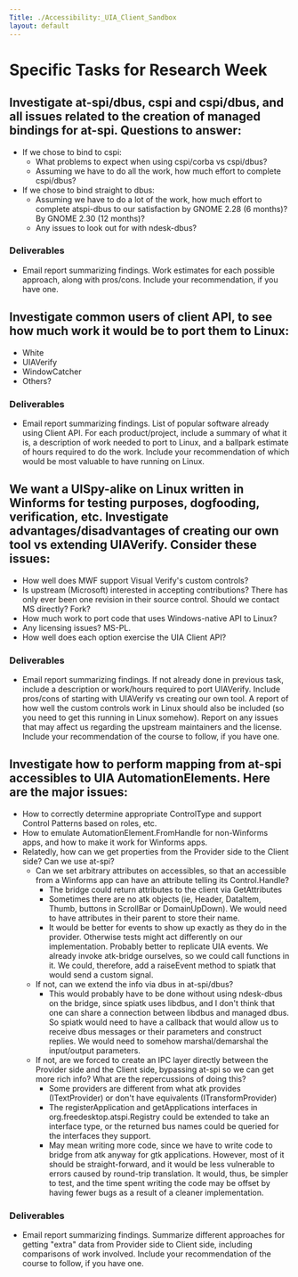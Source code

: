 ```yaml
---
Title: ./Accessibility:_UIA_Client_Sandbox
layout: default
---
```


Specific Tasks for Research Week
================================

Investigate at-spi/dbus, cspi and cspi/dbus, and all issues related to the creation of managed bindings for at-spi. Questions to answer:
----------------------------------------------------------------------------------------------------------------------------------------

-   If we chose to bind to cspi:
    -   What problems to expect when using cspi/corba vs cspi/dbus?
    -   Assuming we have to do all the work, how much effort to complete
        cspi/dbus?
-   If we chose to bind straight to dbus:
    -   Assuming we have to do a lot of the work, how much effort to
        complete atspi-dbus to our satisfaction by GNOME 2.28 (6
        months)? By GNOME 2.30 (12 months)?
    -   Any issues to look out for with ndesk-dbus?

### Deliverables

-   Email report summarizing findings. Work estimates for each possible
    approach, along with pros/cons. Include your recommendation, if you
    have one.

Investigate common users of client API, to see how much work it would be to port them to Linux:
-----------------------------------------------------------------------------------------------

-   White
-   UIAVerify
-   WindowCatcher
-   Others?

### Deliverables

-   Email report summarizing findings. List of popular software already
    using Client API. For each product/project, include a summary of
    what it is, a description of work needed to port to Linux, and a
    ballpark estimate of hours required to do the work. Include your
    recommendation of which would be most valuable to have running on
    Linux.

We want a UISpy-alike on Linux written in Winforms for testing purposes, dogfooding, verification, etc. Investigate advantages/disadvantages of creating our own tool vs extending UIAVerify. Consider these issues:
--------------------------------------------------------------------------------------------------------------------------------------------------------------------------------------------------------------------

-   How well does MWF support Visual Verify's custom controls?
-   Is upstream (Microsoft) interested in accepting contributions? There
    has only ever been one revision in their source control. Should we
    contact MS directly? Fork?
-   How much work to port code that uses Windows-native API to Linux?
-   Any licensing issues? MS-PL.
-   How well does each option exercise the UIA Client API?

### Deliverables

-   Email report summarizing findings. If not already done in previous
    task, include a description or work/hours required to port
    UIAVerify. Include pros/cons of starting with UIAVerify vs creating
    our own tool. A report of how well the custom controls work in Linux
    should also be included (so you need to get this running in Linux
    somehow). Report on any issues that may affect us regarding the
    upstream maintainers and the license. Include your recommendation of
    the course to follow, if you have one.

Investigate how to perform mapping from at-spi accessibles to UIA AutomationElements. Here are the major issues:
----------------------------------------------------------------------------------------------------------------

-   How to correctly determine appropriate ControlType and support
    Control Patterns based on roles, etc.
-   How to emulate AutomationElement.FromHandle for non-Winforms apps,
    and how to make it work for Winforms apps.
-   Relatedly, how can we get properties from the Provider side to the
    Client side? Can we use at-spi?
    -   Can we set arbitrary attributes on accessibles, so that an
        accessible from a Winforms app can have an attribute telling its
        Control.Handle?
        -   The bridge could return attributes to the client via
            GetAttributes
        -   Sometimes there are no atk objects (ie, Header, DataItem,
            Thumb, buttons in ScrollBar or DomainUpDown). We would need
            to have attributes in their parent to store their name.
        -   It would be better for events to show up exactly as they do
            in the provider. Otherwise tests might act differently on
            our implementation. Probably better to replicate UIA events.
            We already invoke atk-bridge ourselves, so we could call
            functions in it. We could, therefore, add a raiseEvent
            method to spiatk that would send a custom signal.
    -   If not, can we extend the info via dbus in at-spi/dbus?
        -   This would probably have to be done without using ndesk-dbus
            on the bridge, since spiatk uses libdbus, and I don't think
            that one can share a connection between libdbus and managed
            dbus. So spiatk would need to have a callback that would
            allow us to receive dbus messages or their parameters and
            construct replies. We would need to somehow
            marshal/demarshal the input/output parameters.
    -   If not, are we forced to create an IPC layer directly between
        the Provider side and the Client side, bypassing at-spi so we
        can get more rich info? What are the repercussions of doing
        this?
        -   Some providers are different from what atk provides
            (ITextProvider) or don't have equivalents
            (ITransformProvider)
        -   The registerApplication and getApplications interfaces in
            org.freedesktop.atspi.Registry could be extended to take an
            interface type, or the returned bus names could be queried
            for the interfaces they support.
        -   May mean writing more code, since we have to write code to
            bridge from atk anyway for gtk applications. However, most
            of it should be straight-forward, and it would be less
            vulnerable to errors caused by round-trip translation. It
            would, thus, be simpler to test, and the time spent writing
            the code may be offset by having fewer bugs as a result of a
            cleaner implementation.

### Deliverables

-   Email report summarizing findings. Summarize different approaches
    for getting "extra" data from Provider side to Client side,
    including comparisons of work involved. Include your recommendation
    of the course to follow, if you have one.
